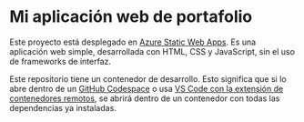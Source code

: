 # Mi aplicación web de portafolio

Este proyecto está desplegado en [Azure Static Web Apps](https://docs.microsoft.com/azure/static-web-apps/overview). Es una aplicación web simple, desarrollada con HTML, CSS y JavaScript, sin el uso de frameworks de interfaz.

Este repositorio tiene un contenedor de desarrollo. Esto significa que si lo abre dentro de un [GitHub Codespace](https://github.com/features/codespaces) o usa [VS Code con la extensión de contenedores remotos](https://code.visualstudio.com/docs/remote/containers), se abrirá dentro de un contenedor con todas las dependencias ya instaladas.
